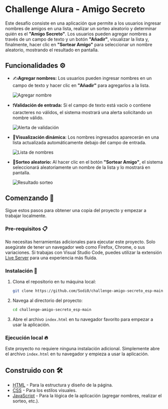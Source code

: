 # Challenge Alura - Amigo Secreto
 
 Este desafío consiste en una aplicación que permite a los usuarios ingresar nombres de amigos en una lista, realizar un sorteo aleatorio y determinar quién es el **"Amigo Secreto"**. Los usuarios pueden agregar nombres a través de un campo de texto y un botón **"Añadir"**, visualizar la lista y, finalmente, hacer clic en **"Sortear Amigo"** para seleccionar un nombre aleatorio, mostrando el resultado en pantalla.
 
 ## Funcionalidades ⚙️
 
 - ✍️**Agregar nombres:** Los usuarios pueden ingresar nombres en un campo de texto y hacer clic en **"Añadir"** para agregarlos a la lista.
 
    ![Agregar nombre](./assets/readme/funcion1.png)
 
 - ❗**Validación de entrada:** Si el campo de texto está vacío o contiene caracteres no válidos, el sistema mostrará una alerta solicitando un nombre válido.
 
    ![Alerta de validación](./assets/readme/funcion2.png)
 
 - 👀**Visualización dinámica:** Los nombres ingresados aparecerán en una lista actualizada automáticamente debajo del campo de entrada.
 
    ![Lista de nombres](./assets/readme/funcion3.png)
 
 - 🎲**Sorteo aleatorio:** Al hacer clic en el botón **"Sortear Amigo"**, el sistema seleccionará aleatoriamente un nombre de la lista y lo mostrará en pantalla.
 
    ![Resultado sorteo](./assets/readme/funcion4.png)
 
 ## Comenzando 🚀
 
 Sigue estos pasos para obtener una copia del proyecto y empezar a trabajar localmente.
 
 ### Pre-requisitos 📋
 
 No necesitas herramientas adicionales para ejecutar este proyecto. Solo asegúrate de tener un navegador web como Firefox, Chrome, o sus variaciones. Si trabajas con Visual Studio Code, puedes utilizar la extensión [Live Server](https://marketplace.visualstudio.com/items?itemName=ritwickdey.LiveServer) para una experiencia más fluida.
 
 ### Instalación 🔧
 
 1. Clona el repositorio en tu máquina local:
     ```bash
     git clone https://github.com/Sodi0/challenge-amigo-secreto_esp-main.git
     ```
 
 2. Navega al directorio del proyecto:
     ```bash
     cd challenge-amigo-secreto_esp-main
     ```
 
 3. Abre el archivo `index.html` en tu navegador favorito para empezar a usar la aplicación.
 
 ### Ejecución local 🔥
 
 Este proyecto no requiere ninguna instalación adicional. Simplemente abre el archivo `index.html` en tu navegador y empieza a usar la aplicación.
 
 ## Construido con 🛠️
 
 - [HTML](https://developer.mozilla.org/en-US/docs/Web/HTML) - Para la estructura y diseño de la página.
 - [CSS](https://developer.mozilla.org/en-US/docs/Web/CSS) - Para los estilos visuales.
 - [JavaScript](https://developer.mozilla.org/en-US/docs/Web/JavaScript) - Para la lógica de la aplicación (agregar nombres, realizar el sorteo, etc.).
